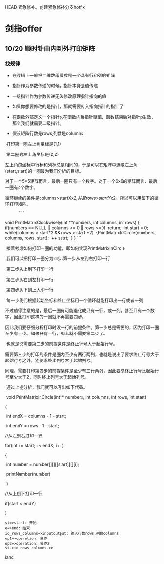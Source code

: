  HEAD
紧急修补。创建紧急修补分支hotfix
# 剑指offer

##  10/20 顺时针由内到外打印矩阵

### 找规律

* 在逻辑上一般把二维数组看成是一个具有行和列的矩阵
* 指针作为参数传递的时候，指针本身是值传递
* 一级指针作为参数传递无法修改原理指针指向的值
* 如果你想要修改的是指针，那就需要传入指向指针的指针了
* 在函数外部定义一个指针p,在函数内给指针赋值，函数结束后对指针p生效，那么我们就需要二级指针。

* 假设矩阵行数是rows,列数是columns

​             打印第一圈左上角坐标是(1,1)

​                     第二圈的左上角坐标是(2,2)

​            左上角的坐标中行标和列标总是相同的，于是可以在矩阵中选取左上角(start,start)的一圈最为我们分析的目标。

​           对于一个5*5矩阵而言，最后一圈只有一个数字。对于一个6x6的矩阵而言，最后一圈有4个数字。

​          循环继续的条件是columns>startXx*2,并且rows>startY*x2。所以可以用如下的循环打印矩阵。

          ```
void PrintMatrixClockwisely(int **numbers, int columns, int rows)
{
​    if(numbers == NULL || columns <= 0 || rows <=0)
​      return;
​    int start = 0;
​    while(columns > start*2 && rows > start *2)
​    {
​        PrintMatrixInCircle(numbers, columns, rows, start);
​        ++ satrt;
​    }
}
​          ```

​        接着考虑如何打印一圈的功能，即如何实现PrintMatrixInCircle

​        我们可以把打印一圈分为四步:第一步从左到右打印一行

​                                                             第二步从上到下打印一行

​                                                             第三步从右到左打印一行

​                                                             第四步从下到上大印一行

​        每一步我们根据起始坐标和终止坐标用一个循环就能打印出一行或者一列

​        不过值得注意的是，最后一圈有可能退化成只有一行，或一列，甚至只有一个数字，因此打印这样的一圈就不再需要四步。

​        因此我们要仔细分析打印时没一行的前提条件。第一步总是需要的，因为打印一圈至少有一步。如果只有一行，那么就不需要第二步了。

​       也就是说需要第二步的前提条件是终止行号大于起始行号。

​       需要第三步的打印的条件是圈内至少有两行两列，也就是说出了要求终止行号大于起始行号之外，还要求终止列号大于起始列号。

​      同理，需要打印第四步的前提条件是至少有三行两列，因此要求终止行号比起始行号至少大于2，同时终止列号大于起始列号。

​      通过上述分析，我们就可以写出如下代码。

​     void PrintMatrixInCircle(int** numbers, int columns, int rows, int start)

{   

​     int endX  =  columns - 1 - start;

​    int endY  = rows - 1 - start;

   //从左到右打印一行

   for(int i = start; i < endX; i++)

   {

​    int  number = number[][][[start]][][i];

​    printNumber(number)

​    }

//从上倒下打印一行

if(start < endY)

}

``` flow
st=>start: 开始
e=>end: 结束
io_rows_columns=>inputoutput: 输入行数rows,列数columns
op1=>operation: 操作
op2=>operation: 操作2
st->io_rows_columns->e
```

ianc
